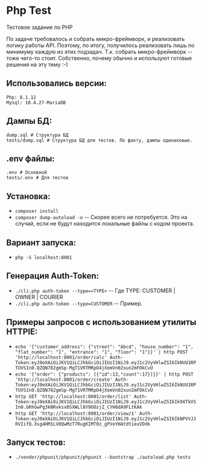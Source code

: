 # Php Test

Тестовое задание по PHP

По задаче требовалось и собрать микро-фреймворк, и реализовать логику работы API.
Поэтому, по итогу, получилось реализовать лишь по минимуму каждую из этих подзадач. Т.к. собрать микро-фреймворк -- тоже чего-то стоит. Собственно, почему обычно и используют готовые решения на эту тему :-)

## Использовались версии:

    Php: 8.1.12
    Mysql: 10.4.27-MariaDB

## Дампы БД:

    dump.sql # Структура БД
    tests/dump.sql # Структура БД для тестов. По факту, дампы одинаковые.

## .env файлы:

    .env # Основной
    tests/.env # Для тестов

## Установка:

* `composer install`
* `composer dump-autoload -o` -- Скорее всего не потребуется. Это на случай, если не будут находится локальные файлы с кодом проекта.

## Вариант запуска:

* `php -S localhost:8001`

## Генерация Auth-Token:

* `./cli.php auth-token --type=<TYPE>` -- Где TYPE: CUSTOMER | OWNER | COURIER
* `./cli.php auth-token --type=CUSTOMER` -- Пример.


## Примеры запросов с использованием утилиты HTTPIE:

* `echo '{"customer_address": {"street": "Abcd", "house_number": "1", "flat_number": "1", "entrance": "1", "floor": "1"}}' | http POST 'http://localhost:8001/order/calc' Auth-Token:eyJ0eXAiOiJKV1QiLCJhbGciOiJIUzI1NiJ9.eyJ1c2VyVHlwZSI6IkNVU1RPTUVSIn0.QZQN782gmSp-MgT1VRTMRpO4jXemVn02xun2mFOkCvU`
* `echo '{"order": {"products": [{"id":13,"count":17}]}}' | http POST 'http://localhost:8001/order/create' Auth-Token:eyJ0eXAiOiJKV1QiLCJhbGciOiJIUzI1NiJ9.eyJ1c2VyVHlwZSI6IkNVU1RPTUVSIn0.QZQN782gmSp-MgT1VRTMRpO4jXemVn02xun2mFOkCvU`
* `http GET 'http://localhost:8001/order/list' Auth-Token:eyJ0eXAiOiJKV1QiLCJhbGciOiJIUzI1NiJ9.eyJ1c2VyVHlwZSI6Ik9XTkVSIn0.bRhGwPg3kNRvksx0SXWLl8Y9OOzjZ_CYH8dA9FLtKAk`
* `http GET 'http://localhost:8001/order/view/1' Auth-Token:eyJ0eXAiOiJKV1QiLCJhbGciOiJIUzI1NiJ9.eyJ1c2VyVHlwZSI6IkNPVVJJRVIifQ.Xsg4HM1LV0QwMzT7RugKIMT0z_gPVeYHAtdtiexVDdk`


## Запуск тестов:

* `./vendor/phpunit/phpunit/phpunit --bootstrap ./autoload.php tests`

